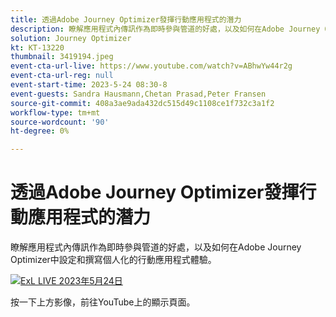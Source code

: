 ```yaml
---
title: 透過Adobe Journey Optimizer發揮行動應用程式的潛力
description: 瞭解應用程式內傳訊作為即時參與管道的好處，以及如何在Adobe Journey Optimizer中設定和撰寫個人化的行動應用程式體驗。
solution: Journey Optimizer
kt: KT-13220
thumbnail: 3419194.jpeg
event-cta-url-live: https://www.youtube.com/watch?v=ABhwYw44r2g
event-cta-url-reg: null
event-start-time: 2023-5-24 08:30-8
event-guests: Sandra Hausmann,Chetan Prasad,Peter Fransen
source-git-commit: 408a3ae9ada432dc515d49c1108ce1f732c3a1f2
workflow-type: tm+mt
source-wordcount: '90'
ht-degree: 0%

---
```


# 透過Adobe Journey Optimizer發揮行動應用程式的潛力

瞭解應用程式內傳訊作為即時參與管道的好處，以及如何在Adobe Journey Optimizer中設定和撰寫個人化的行動應用程式體驗。

[![ExL LIVE 2023年5月24日](./../assets/May24_exl_live_banner_web_1920_WebBanner.png)](https://www.youtube.com/watch?v=ABhwYw44r2g)

按一下上方影像，前往YouTube上的顯示頁面。
